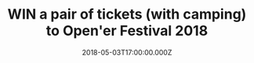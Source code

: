 ---
campaign-uuid: "c-df2ce163-be1c-40ae-a805-15cf5d7cc84b"
type: "Preview"
category: "Tickets"
date: "2018-05-03T17:00:00.000Z"
end-date: "2018-05-24T23:59:00.000Z"
disable-form: false
is_promoted: false
has_entry_page: true
title: "WIN a pair of tickets (with camping) to Open'er Festival 2018"
competition-description: "That's right. We have a pair of tickets to Poland's 2018\
  \ Open'er Festival (plus camping) to give away, and we want you to get involved."
hero-header: "WIN a pair of tickets (with camping) to Open'er Festival 2018"
terms-confirmation: "Open'er Competition Terms & Conditions V2 2.pdf"
banner-img: "https://assets.expresslyapp.com/asset-aded3b98-9f1a-4912-b681-162d4967fdb3.jpg"
logo-left-href: "https://opener.pl/en"
logo-left-image: "https://assets.expresslyapp.com/asset-0d4c9f03-5f3f-4ec3-b2fd-d13809fbfba8.jpg"
logo-left-title: "Open'er"
bg-image-hero: "https://assets.expresslyapp.com/asset-7a9ae13e-a47d-4ee6-95c7-e1808e4e2458.jpg"
bg-image-first: "https://assets.expresslyapp.com/asset-35d153f5-bf67-4f2f-91f7-80ed93e45510.jpg"
bg-image-second: "https://assets.expresslyapp.com/asset-38b16ced-2b78-4380-8127-91d40046ec69.jpg"
bg-image-third: "https://assets.expresslyapp.com/asset-4e0e041c-a330-4b80-a6dc-19f06b72f59a.jpg"
section1-content: "<p>Oh yes, it's that time of the year again and we want to officially\
  \ sort your summer festival plans.</p>\r\n<p>We have a pair of tickets for Poland's\
  \ 2018 Open'er Festival to give away to one lucky NME person, plus (because we're\
  \ nice) we'll chuck the camping in gratis.</p>\r\n<p>Pfft, who needs Glastonbury\
  \ when you have a line-up like this?</p>"
section2-content: "Happening at Poland's Gdynia-Kosakowo Airport over a whopping four\
  \ days (4th-7th July 2018), the Open'er Festival has bagged some pretty impressive\
  \ headliners – most of which you'd pay £££ to see here in the UK.."
section3-content: "<p>(Cue shameless name-dropping), Arctic Monkeys, Gorillaz, Depeche\
  \ Mode, Massive Attack and Nick Cave are just some of the major headliners setting\
  \ off our festi-radars across Open'er's three stages – add to that the multitude\
  \ of other acts, an onsite cinema, museum and fashion zone, and you've got the makings\
  \ of a banging summer festival.</p>\r\n<p>Plus, budget airlines such as Ryanair\
  \ fly direct to the festival, so you won't have to drop a wad of cash to get there.</p>\r\
  \n<p>Fancy it? Just complete the form below...</p>"
entry-title: "WIN a pair of tickets (with camping) to Open'er Festival 2018"
entry-content: "Yes, I want to attend Open'er Festival 2018. Please complete the form\
  \ below before 24/05/18 at 23:59 to be in with a chance of bagging a pair of tickets."
has-winner: false
prize-description: "A pair of tickets (with camping) to Open'er Festival 2018"
prize-restrictions: "Winner is responsible for any transport costs to/from the event."
special-conditions: "Travel expenses are not included."
---